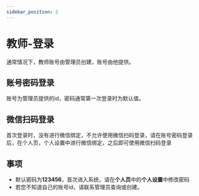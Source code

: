 ```yaml
---
sidebar_position: 2
---
```


# 教师-登录

通常情况下，教师账号由管理员创建，账号由他提供。

## 账号密码登录

账号为管理员提供的id，密码通常第一次登录时为默认值。

## 微信扫码登录

首次登录时，没有进行微信绑定，不允许使用微信扫码登录，请在账号密码登录后，在个人页，个人设置中进行微信绑定，之后即可使用微信扫码登录


## 事项

- 默认密码为**123456**，首次进入系统，请在**个人页**中的**个人设置**中修改密码
- 若您不知道自己的账号id，请联系管理员查询或创建。